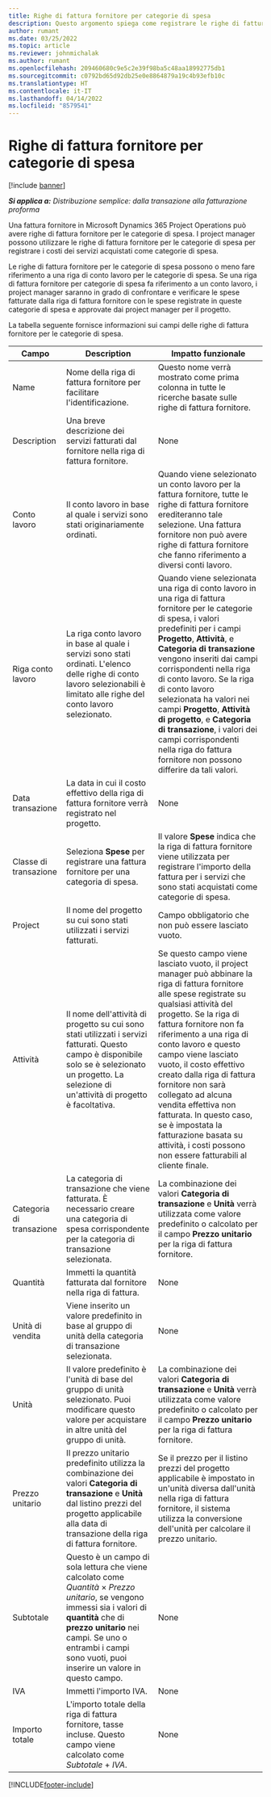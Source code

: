 ```yaml
---
title: Righe di fattura fornitore per categorie di spesa
description: Questo argomento spiega come registrare le righe di fattura fornitore per le categorie di spesa.
author: rumant
ms.date: 03/25/2022
ms.topic: article
ms.reviewer: johnmichalak
ms.author: rumant
ms.openlocfilehash: 209460680c9e5c2e39f98ba5c48aa18992775db1
ms.sourcegitcommit: c0792bd65d92db25e0e8864879a19c4b93efb10c
ms.translationtype: HT
ms.contentlocale: it-IT
ms.lasthandoff: 04/14/2022
ms.locfileid: "8579541"
---
```

# <a name="vendor-invoice-lines-for-expense-categories"></a>Righe di fattura fornitore per categorie di spesa

[!include [banner](../../includes/dataverse-preview.md)]

_**Si applica a:** Distribuzione semplice: dalla transazione alla fatturazione proforma_

Una fattura fornitore in Microsoft Dynamics 365 Project Operations può avere righe di fattura fornitore per le categorie di spesa. I project manager possono utilizzare le righe di fattura fornitore per le categorie di spesa per registrare i costi dei servizi acquistati come categorie di spesa.

Le righe di fattura fornitore per le categorie di spesa possono o meno fare riferimento a una riga di conto lavoro per le categorie di spesa. Se una riga di fattura fornitore per categorie di spesa fa riferimento a un conto lavoro, i project manager saranno in grado di confrontare e verificare le spese fatturate dalla riga di fattura fornitore con le spese registrate in queste categorie di spesa e approvate dai project manager per il progetto.

La tabella seguente fornisce informazioni sui campi delle righe di fattura fornitore per le categorie di spesa.

| Campo | Description | Impatto funzionale |
| --- | --- | --- |
| Name | Nome della riga di fattura fornitore per facilitare l'identificazione. | Questo nome verrà mostrato come prima colonna in tutte le ricerche basate sulle righe di fattura fornitore. |
| Description | Una breve descrizione dei servizi fatturati dal fornitore nella riga di fattura fornitore. | None |
| Conto lavoro | Il conto lavoro in base al quale i servizi sono stati originariamente ordinati. | Quando viene selezionato un conto lavoro per la fattura fornitore, tutte le righe di fattura fornitore erediteranno tale selezione. Una fattura fornitore non può avere righe di fattura fornitore che fanno riferimento a diversi conti lavoro. |
| Riga conto lavoro | La riga conto lavoro in base al quale i servizi sono stati ordinati. L'elenco delle righe di conto lavoro selezionabili è limitato alle righe del conto lavoro selezionato. | Quando viene selezionata una riga di conto lavoro in una riga di fattura fornitore per le categorie di spesa, i valori predefiniti per i campi **Progetto**, **Attività**, e **Categoria di transazione** vengono inseriti dai campi corrispondenti nella riga di conto lavoro. Se la riga di conto lavoro selezionata ha valori nei campi **Progetto**, **Attività di progetto**, e **Categoria di transazione**, i valori dei campi corrispondenti nella riga do fattura fornitore non possono differire da tali valori. |
| Data transazione | La data in cui il costo effettivo della riga di fattura fornitore verrà registrato nel progetto. |None |
| Classe di transazione | Seleziona **Spese** per registrare una fattura fornitore per una categoria di spesa. | Il valore **Spese** indica che la riga di fattura fornitore viene utilizzata per registrare l'importo della fattura per i servizi che sono stati acquistati come categorie di spesa. |
| Project | Il nome del progetto su cui sono stati utilizzati i servizi fatturati. | Campo obbligatorio che non può essere lasciato vuoto. |
| Attività | Il nome dell'attività di progetto su cui sono stati utilizzati i servizi fatturati. Questo campo è disponibile solo se è selezionato un progetto. La selezione di un'attività di progetto è facoltativa. | Se questo campo viene lasciato vuoto, il project manager può abbinare la riga di fattura fornitore alle spese registrate su qualsiasi attività del progetto. Se la riga di fattura fornitore non fa riferimento a una riga di conto lavoro e questo campo viene lasciato vuoto, il costo effettivo creato dalla riga di fattura fornitore non sarà collegato ad alcuna vendita effettiva non fatturata. In questo caso, se è impostata la fatturazione basata su attività, i costi possono non essere fatturabili al cliente finale. |
| Categoria di transazione | La categoria di transazione che viene fatturata. È necessario creare una categoria di spesa corrispondente per la categoria di transazione selezionata. | La combinazione dei valori **Categoria di transazione** e **Unità** verrà utilizzata come valore predefinito o calcolato per il campo **Prezzo unitario** per la riga di fattura fornitore. |
| Quantità | Immetti la quantità fatturata dal fornitore nella riga di fattura. |None|
| Unità di vendita | Viene inserito un valore predefinito in base al gruppo di unità della categoria di transazione selezionata. | None |
| Unità | Il valore predefinito è l'unità di base del gruppo di unità selezionato. Puoi modificare questo valore per acquistare in altre unità del gruppo di unità. | La combinazione dei valori **Categoria di transazione** e **Unità** verrà utilizzata come valore predefinito o calcolato per il campo **Prezzo unitario** per la riga di fattura fornitore. |
| Prezzo unitario | Il prezzo unitario predefinito utilizza la combinazione dei valori **Categoria di transazione** e **Unità** dal listino prezzi del progetto applicabile alla data di transazione della riga di fattura fornitore. | Se il prezzo per il listino prezzi del progetto applicabile è impostato in un'unità diversa dall'unità nella riga di fattura fornitore, il sistema utilizza la conversione dell'unità per calcolare il prezzo unitario. |
| Subtotale | Questo è un campo di sola lettura che viene calcolato come *Quantità* &times; *Prezzo unitario*, se vengono immessi sia i valori di **quantità** che di **prezzo unitario** nei campi. Se uno o entrambi i campi sono vuoti, puoi inserire un valore in questo campo.| None |
| IVA | Immetti l'importo IVA. | None |
| Importo totale | L'importo totale della riga di fattura fornitore, tasse incluse. Questo campo viene calcolato come *Subtotale* + *IVA*. | None |

[!INCLUDE[footer-include](../../includes/footer-banner.md)]

